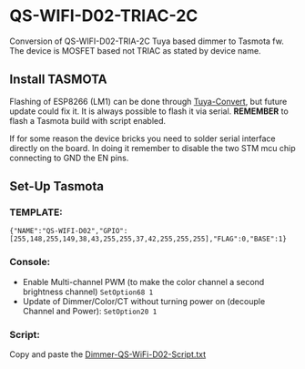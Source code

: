 # QS-WIFI-D02-TRIAC-2C
Conversion of QS-WIFI-D02-TRIA-2C Tuya based dimmer to Tasmota fw.
The device is MOSFET based not TRIAC as stated by device name.

## Install TASMOTA
Flashing of ESP8266 (LM1) can be done through [Tuya-Convert](https://tasmota.github.io/docs/Tuya-OTA), but future update could fix it. It is always possible to flash it via serial.
**REMEMBER** to flash a Tasmota build with script enabled.

If for some reason the device bricks you need to solder serial interface directly on the board. In doing it remember to disable the two STM mcu chip connecting to GND the EN pins.
## Set-Up Tasmota
### TEMPLATE:
`{"NAME":"QS-WIFI-D02","GPIO":[255,148,255,149,38,43,255,255,37,42,255,255,255],"FLAG":0,"BASE":1}`

### Console:
- Enable Multi-channel PWM (to make the color channel a second brightness channel)
`SetOption68 1`
- Update of Dimmer/Color/CT without turning power on (decouple Channel<x> and Power<x>):
`SetOption20 1`
 
 ### Script:
 Copy and paste the [Dimmer-QS-WiFi-D02-Script.txt](https://github.com/mick96/QS-WIFI-D02-TRIAC-2C/blob/master/Dimmer-QS-WiFi-D02-Script.txt)
 
